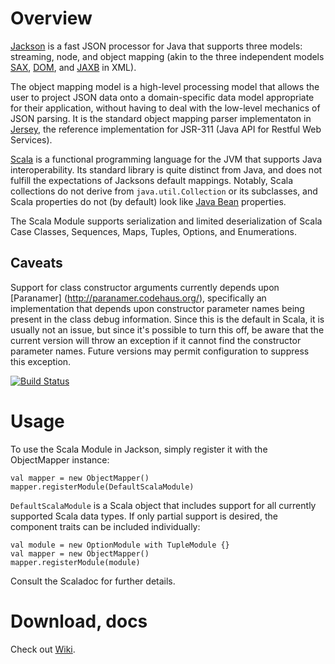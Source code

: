# Overview

[Jackson][] is a fast JSON processor for Java that supports three models:
streaming, node, and object mapping (akin to the three independent models
[SAX][], [DOM][], and [JAXB][] in XML).

The object mapping model is a high-level processing model that allows the
user to project JSON data onto a domain-specific data model appropriate
for their application, without having to deal with the low-level mechanics
of JSON parsing. It is the standard object mapping parser implementaton
in [Jersey][], the reference implementation for JSR-311 (Java API for
Restful Web Services).

[Scala][] is a functional programming language for the JVM that supports
Java interoperability. Its standard library is quite distinct from Java,
and does not fulfill the expectations of Jacksons default mappings.
Notably, Scala collections do not derive from `java.util.Collection` or
its subclasses, and Scala properties do not (by default) look like [Java
Bean][] properties.

The Scala Module supports serialization and limited deserialization of
Scala Case Classes, Sequences, Maps, Tuples, Options, and Enumerations.

## Caveats

Support for class constructor arguments currently depends upon [Paranamer]
(http://paranamer.codehaus.org/), specifically an implementation that
depends upon constructor parameter names being present in the class debug
information. Since this is the default in Scala, it is usually not an
issue, but since it's possible to turn this off, be aware that the current
version will throw an exception if it cannot find the constructor parameter
names. Future versions may permit configuration to suppress this exception.

[![Build Status](https://fasterxml.ci.cloudbees.com/job/jackson-module-scala-master/badge/icon)](https://fasterxml.ci.cloudbees.com/job/jackson-module-scala-master/)

# Usage

To use the Scala Module in Jackson, simply register it with the
ObjectMapper instance:

    val mapper = new ObjectMapper()
    mapper.registerModule(DefaultScalaModule)

`DefaultScalaModule` is a Scala object that includes support for all
currently supported Scala data types. If only partial support is desired,
the component traits can be included individually:

    val module = new OptionModule with TupleModule {}
    val mapper = new ObjectMapper()
    mapper.registerModule(module)

Consult the Scaladoc for further details.

# Download, docs

Check out [Wiki].

[Jackson]: http://jackson.codehaus.org/
[SAX]: http://www.saxproject.org/
[DOM]: http://www.w3.org/TR/DOM-Level-3-Core/
[JAXB]: http://jaxb.java.net/
[Jersey]: http://jersey.java.net/
[Java Bean]: http://www.oracle.com/technetwork/java/javase/documentation/spec-136004.html
[Scala]: http://www.scala-lang.org/
[Wiki]: https://github.com/FasterXML/jackson-module-scala/wiki